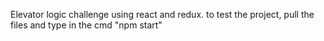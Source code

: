 Elevator logic challenge using react and redux.
to test the project, pull the files and type in the cmd  "npm start"
